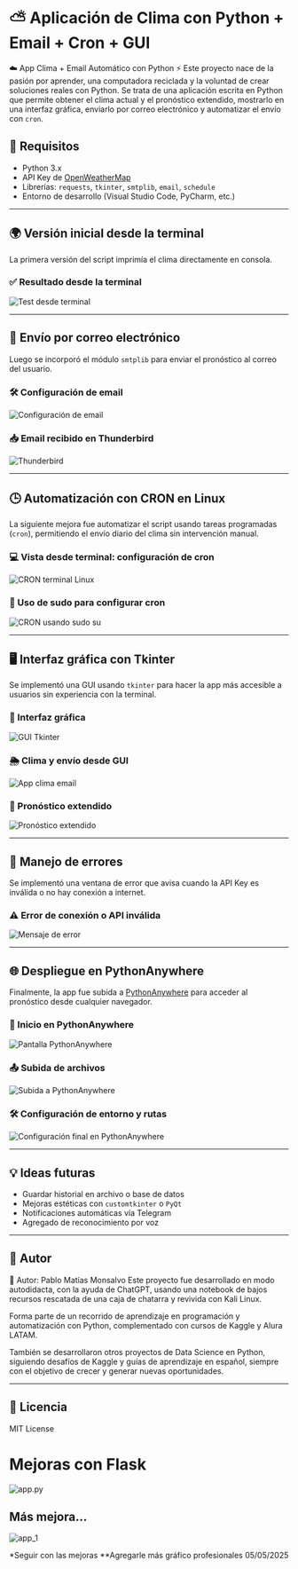 # ⛅ Aplicación de Clima con Python + Email + Cron + GUI
☁️ App Clima + Email Automático con Python
⚡ Este proyecto nace de la pasión por aprender, una computadora reciclada y la voluntad de crear soluciones reales con Python. Se trata de una aplicación escrita en Python que permite obtener el clima actual y el pronóstico extendido, mostrarlo en una interfaz gráfica, enviarlo por correo electrónico y automatizar el envío con `cron`.

## 🔧 Requisitos

- Python 3.x
- API Key de [OpenWeatherMap](https://openweathermap.org/api)
- Librerías: `requests`, `tkinter`, `smtplib`, `email`, `schedule`
- Entorno de desarrollo (Visual Studio Code, PyCharm, etc.)

---

## 🌍 Versión inicial desde la terminal

La primera versión del script imprimía el clima directamente en consola.

### ✅ Resultado desde la terminal
![Test desde terminal](assets/test_1.png)

---

## 💌 Envío por correo electrónico

Luego se incorporó el módulo `smtplib` para enviar el pronóstico al correo del usuario.

### 🛠️ Configuración de email
![Configuración de email](assets/email.png)

### 📥 Email recibido en Thunderbird
![Thunderbird](assets/thunderbird.png)

---

## 🕒 Automatización con CRON en Linux

La siguiente mejora fue automatizar el script usando tareas programadas (`cron`), permitiendo el envío diario del clima sin intervención manual.

### 💻 Vista desde terminal: configuración de cron
![CRON terminal Linux](assets/cron_terminal_linux.png)

### 🔐 Uso de sudo para configurar cron
![CRON usando sudo su](assets/cron_sudo_su.png)

---

## 🖥️ Interfaz gráfica con Tkinter

Se implementó una GUI usando `tkinter` para hacer la app más accesible a usuarios sin experiencia con la terminal.

### 🎨 Interfaz gráfica
![GUI Tkinter](assets/GUI_tkinder.png)

### 🌦️ Clima y envío desde GUI
![App clima email](assets/app_clima_email.png)

### 🔭 Pronóstico extendido
![Pronóstico extendido](assets/pronostico_extendido.png)

---

## 🐞 Manejo de errores

Se implementó una ventana de error que avisa cuando la API Key es inválida o no hay conexión a internet.

### ⚠️ Error de conexión o API inválida

![Mensaje de error](assets/mensaje%20de%20error.png)

---

## 🌐 Despliegue en PythonAnywhere

Finalmente, la app fue subida a [PythonAnywhere](https://www.pythonanywhere.com/) para acceder al pronóstico desde cualquier navegador.

### 🧭 Inicio en PythonAnywhere
![Pantalla PythonAnywhere](assets/pythonanywhere.png)

### 📤 Subida de archivos
![Subida a PythonAnywhere](assets/pythonanywhre_1.png)

### 🛠️ Configuración de entorno y rutas
![Configuración final en PythonAnywhere](assets/pythonanywhere_2.png)

---

## 💡 Ideas futuras

- Guardar historial en archivo o base de datos
- Mejoras estéticas con `customtkinter` o `PyQt`
- Notificaciones automáticas vía Telegram
- Agregado de reconocimiento por voz

---

## 🙌 Autor

🙌 Autor: Pablo Matías Monsalvo 
Este proyecto fue desarrollado en modo autodidacta, con la ayuda de ChatGPT, usando una notebook de bajos recursos rescatada de una caja de chatarra y revivida con Kali Linux.

Forma parte de un recorrido de aprendizaje en programación y automatización con Python, complementado con cursos de Kaggle y Alura LATAM.

También se desarrollaron otros proyectos de Data Science en Python, siguiendo desafíos de Kaggle y guías de aprendizaje en español, siempre con el objetivo de crecer y generar nuevas oportunidades.



---

## 🧾 Licencia

MIT License

# Mejoras con Flask
![app.py](assets/flask_1.png)

## Más mejora...
![app_1](assets/flask_2.png)

*Seguir con las mejoras
**Agregarle más gráfico profesionales
05/05/2025

